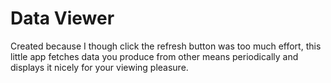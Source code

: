 Data Viewer
=============

Created because I though click the refresh button was too much effort, this little app fetches data you produce from other means periodically and displays it nicely for your viewing pleasure.